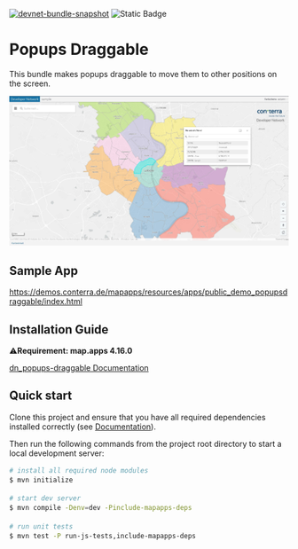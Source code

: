 [![devnet-bundle-snapshot](https://github.com/conterra/mapapps-popups-draggable/actions/workflows/devnet-bundle-snapshot.yml/badge.svg)](https://github.com/conterra/mapapps-popups-draggable/actions/workflows/devnet-bundle-snapshot.yml)
![Static Badge](https://img.shields.io/badge/tested_for_map.apps-4.17.0-%20?labelColor=%233E464F&color=%232FC050)
# Popups Draggable

This bundle makes popups draggable to move them to other positions on the screen.

![Screenshot App](https://github.com/conterra/mapapps-popups-draggable/blob/main/screenshot.JPG)

## Sample App
https://demos.conterra.de/mapapps/resources/apps/public_demo_popupsdraggable/index.html

## Installation Guide
⚠️**Requirement: map.apps 4.16.0**

[dn_popups-draggable Documentation](https://github.com/conterra/mapapps-popups-draggable/tree/master/src/main/js/bundles/dn_popups-draggable)

## Quick start

Clone this project and ensure that you have all required dependencies installed correctly (see [Documentation](https://docs.conterra.de/en/mapapps/latest/developersguide/getting-started/set-up-development-environment.html)).

Then run the following commands from the project root directory to start a local development server:

```bash
# install all required node modules
$ mvn initialize

# start dev server
$ mvn compile -Denv=dev -Pinclude-mapapps-deps

# run unit tests
$ mvn test -P run-js-tests,include-mapapps-deps
```
